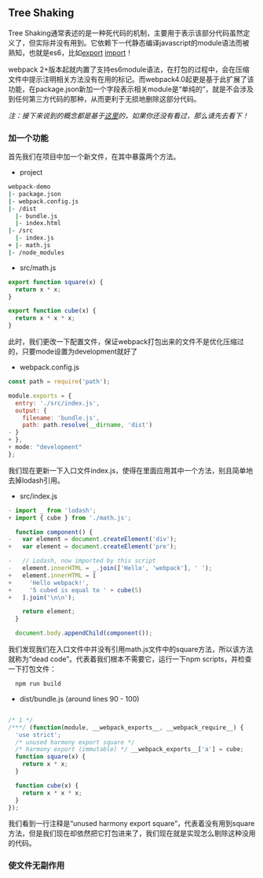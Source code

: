 ## Tree Shaking

Tree Shaking通常表述的是一种死代码的机制，主要用于表示该部分代码虽然定义了，但实际并没有用到。它依赖下一代静态编译javascript的module语法而被熟知，也就是es6，比如[export](https://developer.mozilla.org/en-US/docs/Web/JavaScript/Reference/Statements/export) [import](https://developer.mozilla.org/en-US/docs/Web/JavaScript/Reference/Statements/import)！

webpack 2+版本起就内置了支持es6module语法，在打包的过程中，会在压缩文件中提示注明相关方法没有在用的标记。而webpack4.0起更是基于此扩展了该功能，在package.json新加一个字段表示相关module是“单纯的”，就是不会涉及到任何第三方代码的那种，从而更利于无损地删除这部分代码。

*注：接下来说到的概念都是基于[这里](https://github.com/woai30231/frontend-build-tools-note/blob/master/webpack/guide-artical/002.md)的，如果你还没有看过，那么请先去看下！*

### 加一个功能

首先我们在项目中加一个新文件，在其中暴露两个方法。

* project
```bash
webpack-demo
|- package.json
|- webpack.config.js
|- /dist
  |- bundle.js
  |- index.html
|- /src
  |- index.js
+ |- math.js
|- /node_modules
```
* src/math.js
```javascript
export function square(x) {
  return x * x;
}

export function cube(x) {
  return x * x * x;
}

```

此时，我们更改一下配置文件，保证webpack打包出来的文件不是优化压缩过的，只要mode设置为development就好了

* webpack.config.js
```javascript
const path = require('path');

module.exports = {
  entry: './src/index.js',
  output: {
    filename: 'bundle.js',
    path: path.resolve(__dirname, 'dist')
- }
+ },
+ mode: "development"
};
```
我们现在更新一下入口文件index.js，使得在里面应用其中一个方法，别且简单地去掉lodash引用。

* src/index.js

```javascript
- import _ from 'lodash';
+ import { cube } from './math.js';

  function component() {
-   var element = document.createElement('div');
+   var element = document.createElement('pre');

-   // Lodash, now imported by this script
-   element.innerHTML = _.join(['Hello', 'webpack'], ' ');
+   element.innerHTML = [
+     'Hello webpack!',
+     '5 cubed is equal to ' + cube(5)
+   ].join('\n\n');

    return element;
  }

  document.body.appendChild(component());
```
我们发现我们在入口文件中并没有引用math.js文件中的square方法，所以该方法就称为“dead code”。代表着我们根本不需要它，运行一下npm scripts，并检查一下打包文件：

```bash
  npm run build
```
* dist/bundle.js (around lines 90 - 100)

```javascript

/* 1 */
/***/ (function(module, __webpack_exports__, __webpack_require__) {
  'use strict';
  /* unused harmony export square */
  /* harmony export (immutable) */ __webpack_exports__['a'] = cube;
  function square(x) {
    return x * x;
  }

  function cube(x) {
    return x * x * x;
  }
});

```
我们看到一行注释是“unused harmony export square”，代表着没有用到square方法，但是我们现在却依然把它打包进来了，我们现在就是实现怎么剔除这种没用的代码。

### 使文件无副作用


